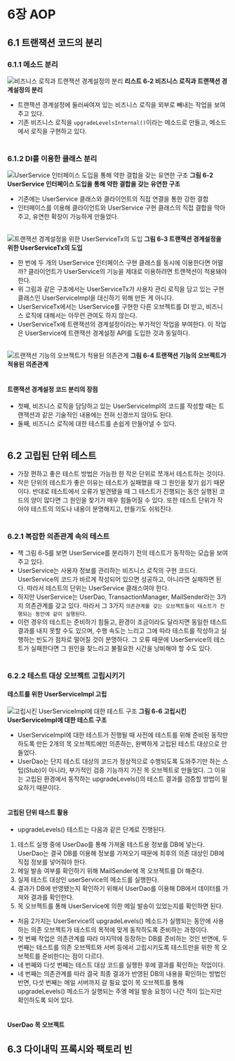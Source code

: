 # 6장 AOP

## 6.1 트랜잭션 코드의 분리
### 6.1.1 메소드 분리
![비즈니스 로직과 트랜잭션 경계설정의 분리](https://github.com/taechacode/TIL/assets/63395751/c38c31ed-d2ea-4315-80bf-44b181f207c5)
**리스트 6-2 비즈니스 로직과 트랜잭션 경계설정의 분리**
- 트랜잭션 경계설정에 둘러싸여져 있는 비즈니스 로직을 외부로 빼내는 작업을 보여주고 있다.
- 기존 비즈니스 로직을 `upgradeLevelsInternal()`이라는 메소드로 만들고, 메소드에서 로직을 구현하고 있다.
<br/><br/>

### 6.1.2 DI를 이용한 클래스 분리
![UserService 인터페이스 도입을 통해 약한 결합을 갖는 유연한 구조](https://github.com/taechacode/TIL/assets/63395751/d5586217-43ae-4b04-93b1-3966256d61bb)
**그림 6-2 UserService 인터페이스 도입을 통해 약한 결합을 갖는 유연한 구조**
- 기존에는 UserService 클래스와 클라이언트의 직접 연결을 통한 강한 결합
- 인터페이스를 이용해 클라이언트와 UserService 구현 클래스의 직접 결합을 막아주고, 유연한 확장이 가능하게 만들었다.
<br/><br/>

![트랜잭션 경계설정을 위한 UserServiceTx의 도입](https://github.com/taechacode/TIL/assets/63395751/9f746db3-fa6c-4dbe-9612-f4b73284304c)
**그림 6-3 트랜잭션 경계설정을 위한 UserServiceTx의 도입**
- 한 번에 두 개의 UserService 인터페이스 구현 클래스를 동시에 이용한다면 어떨까? 클라이언트가 UserService의 기능을 제대로 이용하려면 트랜잭션이 적용돼야 한다.
- 위 그림과 같은 구조에서는 UserServiceTx가 사용자 관리 로직을 담고 있는 구현 클래스인 UserServiceImpl을 대신하기 위해 만든 게 아니다.
- UserServiceTx에서는 UserService를 구현한 다른 오브젝트를 DI 받고, 비즈니스 로직에 대해서는 아무런 관여도 하지 않는다.
- UserServiceTx에 트랜잭션의 경계설정이라는 부가적인 작업을 부여한다. 이 작업은 UserService에 트랜잭션 경계설정 API를 도입한 것과 동일하다.
<br/><br/>

![트랜잭션 기능의 오브젝트가 적용된 의존관계](https://github.com/taechacode/TIL/assets/63395751/e88fa643-278c-4a20-86ac-a90becbdc3f2)
**그림 6-4 트랜잭션 기능의 오브젝트가 적용된 의존관계**
<br/><br/>

#### 트랜잭션 경계설정 코드 분리의 장점
- 첫째, 비즈니스 로직을 담당하고 있는 UserServiceImpl의 코드를 작성할 때는 트랜잭션과 같은 기술적인 내용에는 전혀 신경쓰지 않아도 된다.
- 둘째, 비즈니스 로직에 대한 테스트를 손쉽게 만들어낼 수 있다.
<br/><br/>

## 6.2 고립된 단위 테스트
- 가장 편하고 좋은 테스트 방법은 가능한 한 작은 단위로 쪼개서 테스트하는 것이다.
- 작은 단위의 테스트가 좋은 이유는 테스트가 실패했을 때 그 원인을 찾기 쉽기 때문이다. 반대로 테스트에서 오류가 발견됐을 때 그 테스트가 진행되는 동안 실행된 코드의 양이 많다면 그 원인을 찾기가 매우 힘들어질 수 있다. 또한 테스트 단위가 작아야 테스트의 의도나 내용이 분명해지고, 만들기도 쉬워진다.
<br/><br/>

### 6.2.1 복잡한 의존관계 속의 테스트
- 책 그림 6-5를 보면 UserService를 분리하기 전의 테스트가 동작하는 모습을 보여주고 있다.
- UserService는 사용자 정보를 관리하는 비즈니스 로직의 구현 코드다. UserService의 코드가 바르게 작성되어 있으면 성공하고, 아니라면 실패하면 된다. 따라서 테스트의 단위는 UserService 클래스여야 한다.
- 하지만 UserService는 UserDao, TransactionManager, MailSender라는 3가지 의존관계를 갖고 있다. 따라서 그 3가지 `의존관계를 갖는 오브젝트들이 테스트가 진행되는 동안에 같이 실행된다`.
- 이런 경우의 테스트는 준비하기 힘들고, 환경이 조금이라도 달라지면 동일한 테스트 결과를 내지 못할 수도 있으며, 수행 속도는 느리고 그에 따라 테스트를 작성하고 실행하는 빈도가 점차로 떨어질 것이 분명하다. 그 오류 때문에 UserService의 테스트가 실패한다면 그 원인을 찾느라고 불필요한 시간을 낭비해야 할 수도 있다.
<br/><br/>

### 6.2.2 테스트 대상 오브젝트 고립시키기
#### 테스트를 위한 UserServiceImpl 고립
![고립시킨 UserServiceImpl에 대한 테스트 구조](https://github.com/taechacode/TIL/assets/63395751/acdad14c-4712-42d4-a965-fd7aaf21ddb8)
**그림 6-6 고립시킨 UserServiceImpl에 대한 테스트 구조**
- UserServiceImpl에 대한 테스트가 진행될 때 사전에 테스트를 위해 준비된 동작만 하도록 만든 2개의 목 오브젝트에만 의존하는, 완벽하게 고립된 테스트 대상으로 만들었다.
- UserDao는 단지 테스트 대상의 코드가 정상적으로 수행되도록 도와주기만 하는 스텁(Stub)이 아니라, 부가적인 검증 기능까지 가진 목 오브젝트로 만들었다. 그 이유는 고립된 환경에서 동작하는 upgradeLevels()의 테스트 결과를 검증할 방법이 필요하기 때문이다.
<br/><br/>

#### 고립된 단위 테스트 활용
- upgradeLevels() 테스트는 다음과 같은 단계로 진행된다.

1. 테스트 실행 중에 UserDao를 통해 가져올 테스트용 정보를 DB에 넣는다. UserDao는 결국 DB를 이용해 정보를 가져오기 때문에 최후의 의존 대상인 DB에 직접 정보를 넣어줘야 한다.
2. 메일 발송 여부를 확인하기 위해 MailSender에 목 오브젝트를 DI 해준다.
3. 실제 테스트 대상인 userService의 메소드를 실행한다.
4. 결과가 DB에 반영됐는지 확인하기 위해서 UserDao를 이용해 DB에서 데이터를 가져와 결과를 확인한다.
5. 목 오브젝트를 통해 UserService에 의한 메일 발송이 있었는지를 확인하면 된다.

- 처음 2가지는 UserService의 upgradeLevels() 메소드가 실행되는 동안에 사용하는 의존 오브젝트가 테스트의 목적에 맞게 동작하도록 준비하는 과정이다.
- 첫 번째 작업은 의존관계를 따라 마지막에 등장하는 DB를 준비하는 것인 반면에, 두 번째는 테스트를 의존 오브젝트와 서버 등에서 고립시키도록 테스트만을 위한 목 오브젝트를 준비한다는 점이 다르다.
- 네 번째와 다섯 번째는 테스트 대상 코드를 실행한 후에 결과를 확인하는 작업이다.
- 네 번째는 의존관계를 따라 결국 최종 결과가 반영된 DB의 내용을 확인하는 방법인 반면, 다섯 번째는 메일 서버까지 갈 필요 없이 목 오브젝트를 통해 upgradeLevels() 메소드가 실행되는 주엥 메일 발송 요청이 나간 적이 있는지만 확인하도록 되어 있다.
<br/><br/>

#### UserDao 목 오브젝트


## 6.3 다이내믹 프록시와 팩토리 빈
